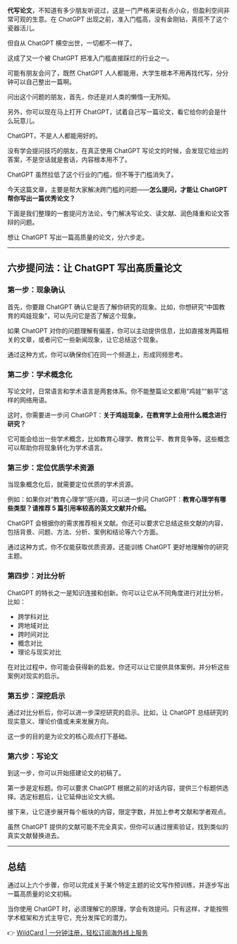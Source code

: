 **代写论文**，不知道有多少朋友听说过，这是一门严格来说有点小众，但盈利空间非常可观的生意。在 ChatGPT 出现之前，准入门槛高，没有金刚钻，真揽不了这个瓷器活儿。

但自从 ChatGPT 横空出世，一切都不一样了。

这成了又一个被 ChatGPT 把准入门槛直接踩烂的行业之一。

可能有朋友会问了，既然 ChatGPT 人人都能用，大学生根本不用再找代写，分分钟可以自己整出一篇啊。

问出这个问题的朋友，首先，你还是对人类的懒惰一无所知。

另外，你可以现在马上打开 ChatGPT，试着自己写一篇论文，看它给你的会是什么玩意儿。

ChatGPT，不是人人都能用好的。

没有学会提问技巧的朋友，在真正使用 ChatGPT 写论文的时候，会发现它给出的答案，不是空话就是套话，内容根本用不了。

ChatGPT 虽然拉低了这个行业的门槛，但不等于门槛消失了。

今天这篇文章，主要是帮大家解决跨门槛的问题——**怎么提问，才能让 ChatGPT 帮你写出一篇优秀论文？**

下面是我们整理的一套提问方法论，专门解决写论文、读文献、润色降重和论文答辩的问题。

想让 ChatGPT 写出一篇高质量的论文，分六步走。

---

## 六步提问法：让 ChatGPT 写出高质量论文

### 第一步：现象确认

首先，你要跟 ChatGPT 确认它是否了解你研究的现象。比如，你想研究“中国教育的鸡娃现象”，可以先问它是否了解这个现象。

如果 ChatGPT 对你的问题理解有偏差，你可以主动提供信息，比如直接发两篇相关的文章，或者问它一些新闻现象，让它总结这个现象。

通过这种方式，你可以确保你们在同一个频道上，形成同频思考。

### 第二步：学术概念化

写论文时，日常语言和学术语言是两套体系。你不能整篇论文都用“鸡娃”“躺平”这样的网络用语。

这时，你需要进一步问 ChatGPT：**关于鸡娃现象，在教育学上会用什么概念进行研究？**

它可能会给出一些学术概念，比如教育心理学、教育公平、教育竞争等。这些概念可以帮助你将现象转化为学术语言。

### 第三步：定位优质学术资源

当现象概念化后，就需要定位优质的学术资源。

例如：如果你对“教育心理学”感兴趣，可以进一步问 ChatGPT：**教育心理学有哪些类型？请推荐 5 篇引用率较高的英文文献并介绍。**

ChatGPT 会根据你的需求推荐相关文献。你还可以要求它总结这些文献的内容，包括背景、问题、方法、分析、案例和结论等六个方面。

通过这种方式，你不仅能获取优质资源，还能训练 ChatGPT 更好地理解你的研究主题。

### 第四步：对比分析

ChatGPT 的特长之一是知识连接和创新。你可以让它从不同角度进行对比分析，比如：

- 跨学科对比
- 跨地域对比
- 跨时间对比
- 概念对比
- 理论与现实对比

在对比过程中，你可能会获得新的启发。你还可以让它提供具体案例，并分析这些案例对现实的启示。

### 第五步：深挖启示

通过对比分析后，你可以进一步深挖研究的启示。比如，让 ChatGPT 总结研究的现实意义、理论价值或未来发展方向。

这一步的目的是为论文的核心观点打下基础。

### 第六步：写论文

到这一步，你可以开始搭建论文的初稿了。

第一步是定标题。你可以要求 ChatGPT 根据之前的对话内容，提供三个标题供选择。选定标题后，让它延伸出论文大纲。

接下来，让它逐步展开每个板块的内容，限定字数，并加上参考文献和学者观点。

虽然 ChatGPT 提供的文献可能不完全真实，但你可以通过搜索验证，找到类似的真实文献替换进去。

---

## 总结

通过以上六个步骤，你可以完成关于某个特定主题的论文写作预训练，并逐步写出一篇高质量的论文初稿。

当你使用 ChatGPT 时，必须理解它的原理，学会有效提问。只有这样，才能按照学术框架和方式主导它，充分发挥它的潜力。

👉 [WildCard | 一分钟注册，轻松订阅海外线上服务](https://bit.ly/bewildcard)